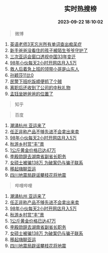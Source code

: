 <div align="center"><h2>实时热搜榜</h2><h4>2023-09-22 18:10:02</h4></div>

> 微博  

1. [英语老师3天忘光所有单词查出痴呆症](https://s.weibo.com/weibo?q=%23%E8%8B%B1%E8%AF%AD%E8%80%81%E5%B8%883%E5%A4%A9%E5%BF%98%E5%85%89%E6%89%80%E6%9C%89%E5%8D%95%E8%AF%8D%E6%9F%A5%E5%87%BA%E7%97%B4%E5%91%86%E7%97%87%23&t=31&band_rank=1&Refer=top)<br />
2. [新手爸爸没看住的孩子被陌生爷爷守护了](https://s.weibo.com/weibo?q=%23%E6%96%B0%E6%89%8B%E7%88%B8%E7%88%B8%E6%B2%A1%E7%9C%8B%E4%BD%8F%E7%9A%84%E5%AD%A9%E5%AD%90%E8%A2%AB%E9%99%8C%E7%94%9F%E7%88%B7%E7%88%B7%E5%AE%88%E6%8A%A4%E4%BA%86%23&t=31&band_rank=2&Refer=top)<br />
3. [三次亚运会窗口透视中国33年变迁](https://s.weibo.com/weibo?q=%23%E4%B8%89%E6%AC%A1%E4%BA%9A%E8%BF%90%E4%BC%9A%E7%AA%97%E5%8F%A3%E9%80%8F%E8%A7%86%E4%B8%AD%E5%9B%BD33%E5%B9%B4%E5%8F%98%E8%BF%81%23&t=31&band_rank=3&Refer=top)<br />
4. [98年小伙每天2小时开网店月入5万](https://s.weibo.com/weibo?q=%2398%E5%B9%B4%E5%B0%8F%E4%BC%99%E6%AF%8F%E5%A4%A92%E5%B0%8F%E6%97%B6%E5%BC%80%E7%BD%91%E5%BA%97%E6%9C%88%E5%85%A55%E4%B8%87%23&t=31&band_rank=4&Refer=top)<br />
5. [救人后着急上班的领带小哥是山东人](https://s.weibo.com/weibo?q=%23%E6%95%91%E4%BA%BA%E5%90%8E%E7%9D%80%E6%80%A5%E4%B8%8A%E7%8F%AD%E7%9A%84%E9%A2%86%E5%B8%A6%E5%B0%8F%E5%93%A5%E6%98%AF%E5%B1%B1%E4%B8%9C%E4%BA%BA%23&t=31&band_rank=5&Refer=top)<br />
6. [孙颖莎11比0](https://s.weibo.com/weibo?q=%23%E5%AD%99%E9%A2%96%E8%8E%8E11%E6%AF%940%23&t=31&band_rank=6&Refer=top)<br />
7. [民警下班吃饭顺便抓了个贼](https://s.weibo.com/weibo?q=%23%E6%B0%91%E8%AD%A6%E4%B8%8B%E7%8F%AD%E5%90%83%E9%A5%AD%E9%A1%BA%E4%BE%BF%E6%8A%93%E4%BA%86%E4%B8%AA%E8%B4%BC%23&t=31&band_rank=7&Refer=top)<br />
8. [离职后还收到了公司的中秋礼物](https://s.weibo.com/weibo?q=%23%E7%A6%BB%E8%81%8C%E5%90%8E%E8%BF%98%E6%94%B6%E5%88%B0%E4%BA%86%E5%85%AC%E5%8F%B8%E7%9A%84%E4%B8%AD%E7%A7%8B%E7%A4%BC%E7%89%A9%23&t=31&band_rank=8&Refer=top)<br />
9. [孟钰坐她爸爸的位置了](https://s.weibo.com/weibo?q=%23%E5%AD%9F%E9%92%B0%E5%9D%90%E5%A5%B9%E7%88%B8%E7%88%B8%E7%9A%84%E4%BD%8D%E7%BD%AE%E4%BA%86%23&t=31&band_rank=9&Refer=top)<br />

> 知乎  


> 百度  

1. [潮涌杭州 亚运来了](https://www.baidu.com/s?wd=%E6%BD%AE%E6%B6%8C%E6%9D%AD%E5%B7%9E+%E4%BA%9A%E8%BF%90%E6%9D%A5%E4%BA%86&sa=fyb_news&rsv_dl=fyb_news)<br />
2. [任正非称产品不够先进不会拿出来卖](https://www.baidu.com/s?wd=%E4%BB%BB%E6%AD%A3%E9%9D%9E%E7%A7%B0%E4%BA%A7%E5%93%81%E4%B8%8D%E5%A4%9F%E5%85%88%E8%BF%9B%E4%B8%8D%E4%BC%9A%E6%8B%BF%E5%87%BA%E6%9D%A5%E5%8D%96&sa=fyb_news&rsv_dl=fyb_news)<br />
3. [98年小伙每天2小时开网店月入5万](https://www.baidu.com/s?wd=98%E5%B9%B4%E5%B0%8F%E4%BC%99%E6%AF%8F%E5%A4%A92%E5%B0%8F%E6%97%B6%E5%BC%80%E7%BD%91%E5%BA%97%E6%9C%88%E5%85%A55%E4%B8%87&sa=fyb_news&rsv_dl=fyb_news)<br />
4. [秋游乡村赏“丰”景](https://www.baidu.com/s?wd=%E7%A7%8B%E6%B8%B8%E4%B9%A1%E6%9D%91%E8%B5%8F%E2%80%9C%E4%B8%B0%E2%80%9D%E6%99%AF&sa=fyb_news&rsv_dl=fyb_news)<br />
5. [1公斤黄金价格已达47万](https://www.baidu.com/s?wd=1%E5%85%AC%E6%96%A4%E9%BB%84%E9%87%91%E4%BB%B7%E6%A0%BC%E5%B7%B2%E8%BE%BE47%E4%B8%87&sa=fyb_news&rsv_dl=fyb_news)<br />
6. [李殿勋辞去湖南省副省长职务](https://www.baidu.com/s?wd=%E6%9D%8E%E6%AE%BF%E5%8B%8B%E8%BE%9E%E5%8E%BB%E6%B9%96%E5%8D%97%E7%9C%81%E5%89%AF%E7%9C%81%E9%95%BF%E8%81%8C%E5%8A%A1&sa=fyb_news&rsv_dl=fyb_news)<br />
7. [女硕士被骗138万 为破案仍与骗子联系](https://www.baidu.com/s?wd=%E5%A5%B3%E7%A1%95%E5%A3%AB%E8%A2%AB%E9%AA%97138%E4%B8%87+%E4%B8%BA%E7%A0%B4%E6%A1%88%E4%BB%8D%E4%B8%8E%E9%AA%97%E5%AD%90%E8%81%94%E7%B3%BB&sa=fyb_news&rsv_dl=fyb_news)<br />
8. [移起嗨聊亚运](https://www.baidu.com/s?wd=%23%E5%97%A8%E8%81%8A%E4%BA%9A%E8%BF%90%23&sa=fyb_news&rsv_dl=fyb_news)<br />
9. [四川地震局辟谣攀枝花将地震](https://www.baidu.com/s?wd=%E5%9B%9B%E5%B7%9D%E5%9C%B0%E9%9C%87%E5%B1%80%E8%BE%9F%E8%B0%A3%E6%94%80%E6%9E%9D%E8%8A%B1%E5%B0%86%E5%9C%B0%E9%9C%87&sa=fyb_news&rsv_dl=fyb_news)<br />

> 哔哩哔哩  

1. [潮涌杭州 亚运来了](https://www.baidu.com/s?wd=%E6%BD%AE%E6%B6%8C%E6%9D%AD%E5%B7%9E+%E4%BA%9A%E8%BF%90%E6%9D%A5%E4%BA%86&sa=fyb_news&rsv_dl=fyb_news)<br />
2. [任正非称产品不够先进不会拿出来卖](https://www.baidu.com/s?wd=%E4%BB%BB%E6%AD%A3%E9%9D%9E%E7%A7%B0%E4%BA%A7%E5%93%81%E4%B8%8D%E5%A4%9F%E5%85%88%E8%BF%9B%E4%B8%8D%E4%BC%9A%E6%8B%BF%E5%87%BA%E6%9D%A5%E5%8D%96&sa=fyb_news&rsv_dl=fyb_news)<br />
3. [98年小伙每天2小时开网店月入5万](https://www.baidu.com/s?wd=98%E5%B9%B4%E5%B0%8F%E4%BC%99%E6%AF%8F%E5%A4%A92%E5%B0%8F%E6%97%B6%E5%BC%80%E7%BD%91%E5%BA%97%E6%9C%88%E5%85%A55%E4%B8%87&sa=fyb_news&rsv_dl=fyb_news)<br />
4. [秋游乡村赏“丰”景](https://www.baidu.com/s?wd=%E7%A7%8B%E6%B8%B8%E4%B9%A1%E6%9D%91%E8%B5%8F%E2%80%9C%E4%B8%B0%E2%80%9D%E6%99%AF&sa=fyb_news&rsv_dl=fyb_news)<br />
5. [1公斤黄金价格已达47万](https://www.baidu.com/s?wd=1%E5%85%AC%E6%96%A4%E9%BB%84%E9%87%91%E4%BB%B7%E6%A0%BC%E5%B7%B2%E8%BE%BE47%E4%B8%87&sa=fyb_news&rsv_dl=fyb_news)<br />
6. [李殿勋辞去湖南省副省长职务](https://www.baidu.com/s?wd=%E6%9D%8E%E6%AE%BF%E5%8B%8B%E8%BE%9E%E5%8E%BB%E6%B9%96%E5%8D%97%E7%9C%81%E5%89%AF%E7%9C%81%E9%95%BF%E8%81%8C%E5%8A%A1&sa=fyb_news&rsv_dl=fyb_news)<br />
7. [女硕士被骗138万 为破案仍与骗子联系](https://www.baidu.com/s?wd=%E5%A5%B3%E7%A1%95%E5%A3%AB%E8%A2%AB%E9%AA%97138%E4%B8%87+%E4%B8%BA%E7%A0%B4%E6%A1%88%E4%BB%8D%E4%B8%8E%E9%AA%97%E5%AD%90%E8%81%94%E7%B3%BB&sa=fyb_news&rsv_dl=fyb_news)<br />
8. [移起嗨聊亚运](https://www.baidu.com/s?wd=%23%E5%97%A8%E8%81%8A%E4%BA%9A%E8%BF%90%23&sa=fyb_news&rsv_dl=fyb_news)<br />
9. [四川地震局辟谣攀枝花将地震](https://www.baidu.com/s?wd=%E5%9B%9B%E5%B7%9D%E5%9C%B0%E9%9C%87%E5%B1%80%E8%BE%9F%E8%B0%A3%E6%94%80%E6%9E%9D%E8%8A%B1%E5%B0%86%E5%9C%B0%E9%9C%87&sa=fyb_news&rsv_dl=fyb_news)<br />
